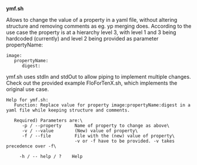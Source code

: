 **ymf.sh**

Allows to change the value of a property in a yaml file, without altering structure and removing comments as eg. yp merging does.
According to the use case the property is at a hierarchy level 3, with level 1 and 3 being hardcoded (currently) and level 2 being
provided as parameter propertyName:

    image:
       propertyName:
          digest: 

ymf.sh uses stdIn and stdOut to allow piping to implement multiple changes. Check out the provided example 
	FloForTenX.sh,
which implements the original use case. 


    Help for ymf.sh:
       Function: Replace value for property image:propertyName:digest in a yaml file while keeping structure and comments.

       Required) Parameters are:\
          -p / --property     Name of property to change as above\
          -v / --value        (New) value of property\
          -f / --file         File with the (new) value of property\
                              -v or -f have to be provided. -v takes precedence over -f\

         -h / -- help / ?    Help
